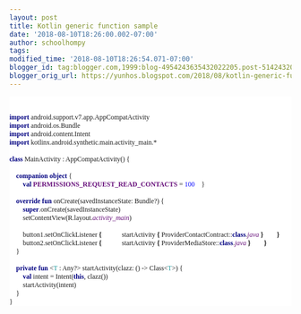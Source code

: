 ```yaml
---
layout: post
title: Kotlin generic function sample
date: '2018-08-10T18:26:00.002-07:00'
author: schoolhompy
tags: 
modified_time: '2018-08-10T18:26:54.071-07:00'
blogger_id: tag:blogger.com,1999:blog-4954243635432022205.post-5142432038600492613
blogger_orig_url: https://yunhos.blogspot.com/2018/08/kotlin-generic-function-sample.html
---
```


<pre style="background-color: white; font-family: GulimChe; font-size: 9pt;"><br /><br /><span style="color: navy; font-weight: bold;">import </span>android.support.v7.app.AppCompatActivity<br /><span style="color: navy; font-weight: bold;">import </span>android.os.Bundle<br /><span style="color: navy; font-weight: bold;">import </span>android.content.Intent<br /><span style="color: navy; font-weight: bold;">import </span>kotlinx.android.synthetic.main.activity_main.*<br /><br /><span style="color: navy; font-weight: bold;">class </span>MainActivity : AppCompatActivity() {<br /><br />    <span style="color: navy; font-weight: bold;">companion object </span>{<br />        <span style="color: navy; font-weight: bold;">val </span><span style="color: #660e7a; font-weight: bold;">PERMISSIONS_REQUEST_READ_CONTACTS </span>= <span style="color: blue;">100</span><span style="color: blue;">    </span>}<br /><br />    <span style="color: navy; font-weight: bold;">override fun </span>onCreate(savedInstanceState: Bundle?) {<br />        <span style="color: navy; font-weight: bold;">super</span>.onCreate(savedInstanceState)<br />        setContentView(R.layout.<span style="color: #660e7a; font-style: italic;">activity_main</span>)<br /><br />        button1.setOnClickListener <span style="font-weight: bold;">{</span><span style="font-weight: bold;">            </span>startActivity <span style="font-weight: bold;">{ </span>ProviderContactContract::<span style="color: navy; font-weight: bold;">class</span>.<span style="color: #660e7a; font-style: italic;">java </span><span style="font-weight: bold;">}</span><span style="font-weight: bold;">        }</span><span style="font-weight: bold;"><br /></span><span style="font-weight: bold;">        </span>button2.setOnClickListener <span style="font-weight: bold;">{</span><span style="font-weight: bold;">            </span>startActivity <span style="font-weight: bold;">{ </span>ProviderMediaStore::<span style="color: navy; font-weight: bold;">class</span>.<span style="color: #660e7a; font-style: italic;">java </span><span style="font-weight: bold;">}</span><span style="font-weight: bold;">        }</span><span style="font-weight: bold;"><br /></span><span style="font-weight: bold;">    </span>}<br /><br />    <span style="color: navy; font-weight: bold;">private fun </span>&lt;<span style="color: #20999d;">T </span>: Any?&gt; startActivity(clazz: () -&gt; Class&lt;<span style="color: #20999d;">T</span>&gt;) {<br />        <span style="color: navy; font-weight: bold;">val </span>intent = Intent(<span style="color: navy; font-weight: bold;">this</span>, clazz())<br />        startActivity(intent)<br />    }<br />}</pre>